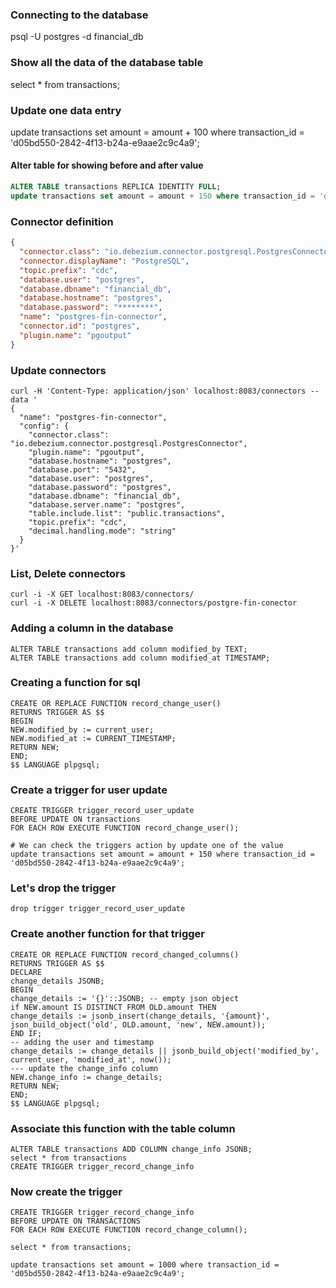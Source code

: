 ### Connecting to the database
psql -U postgres -d financial_db

### Show all the data of the database table
select * from transactions;

### Update one data entry
update transactions set amount = amount + 100 where transaction_id = 'd05bd550-2842-4f13-b24a-e9aae2c9c4a9';

#### Alter table for showing before and after value
```sql
ALTER TABLE transactions REPLICA IDENTITY FULL;
update transactions set amount = amount + 150 where transaction_id = 'd05bd550-2842-4f13-b24a-e9aae2c9c4a9';
```

### Connector definition 
```json
{
  "connector.class": "io.debezium.connector.postgresql.PostgresConnector",
  "connector.displayName": "PostgreSQL",
  "topic.prefix": "cdc",
  "database.user": "postgres",
  "database.dbname": "financial_db",
  "database.hostname": "postgres",
  "database.password": "********",
  "name": "postgres-fin-connector",
  "connector.id": "postgres",
  "plugin.name": "pgoutput"
}
```

### Update connectors
```shell
curl -H 'Content-Type: application/json' localhost:8083/connectors --data '
{
  "name": "postgres-fin-connector",
  "config": {
    "connector.class": "io.debezium.connector.postgresql.PostgresConnector",
    "plugin.name": "pgoutput",
    "database.hostname": "postgres",
    "database.port": "5432",
    "database.user": "postgres",  
    "database.password": "postgres",
    "database.dbname": "financial_db",
    "database.server.name": "postgres",
    "table.include.list": "public.transactions",
    "topic.prefix": "cdc",
    "decimal.handling.mode": "string" 
  }
}'
```

### List, Delete connectors 
```shell
curl -i -X GET localhost:8083/connectors/
curl -i -X DELETE localhost:8083/connectors/postgre-fin-conector
```

### Adding a column in the database 
```shell
ALTER TABLE transactions add column modified_by TEXT;
ALTER TABLE transactions add column modified_at TIMESTAMP;
```

### Creating a function for sql 
```shell
CREATE OR REPLACE FUNCTION record_change_user()
RETURNS TRIGGER AS $$
BEGIN
NEW.modified_by := current_user;
NEW.modified_at := CURRENT_TIMESTAMP;
RETURN NEW;
END;
$$ LANGUAGE plpgsql;
```

### Create a trigger for user update
```shell
CREATE TRIGGER trigger_record_user_update
BEFORE UPDATE ON transactions
FOR EACH ROW EXECUTE FUNCTION record_change_user();

# We can check the triggers action by update one of the value
update transactions set amount = amount + 150 where transaction_id = 'd05bd550-2842-4f13-b24a-e9aae2c9c4a9';
```

### Let's drop the trigger 
```shell
drop trigger trigger_record_user_update
```

### Create another function for that trigger 
```shell
CREATE OR REPLACE FUNCTION record_changed_columns()
RETURNS TRIGGER AS $$
DECLARE
change_details JSONB;
BEGIN
change_details := '{}'::JSONB; -- empty json object
if NEW.amount IS DISTINCT FROM OLD.amount THEN 
change_details := jsonb_insert(change_details, '{amount}', json_build_object('old', OLD.amount, 'new', NEW.amount));
END IF;
-- adding the user and timestamp
change_details := change_details || jsonb_build_object('modified_by', current_user, 'modified_at', now());
--- update the change_info column
NEW.change_info := change_details;
RETURN NEW;
END;
$$ LANGUAGE plpgsql;
```

### Associate this function with the table column
```shell
ALTER TABLE transactions ADD COLUMN change_info JSONB;
select * from transactions
CREATE TRIGGER trigger_record_change_info
```

### Now create the trigger
```shell
CREATE TRIGGER trigger_record_change_info
BEFORE UPDATE ON TRANSACTIONS
FOR EACH ROW EXECUTE FUNCTION record_change_column();

select * from transactions;

update transactions set amount = 1000 where transaction_id = 'd05bd550-2842-4f13-b24a-e9aae2c9c4a9';
```